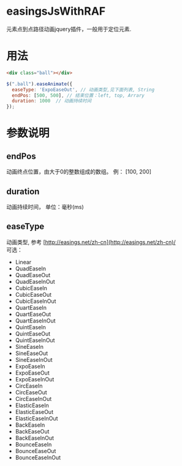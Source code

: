 # easingsJsWithRAF
元素点到点路径动画jquery插件，一般用于定位元素.

# 用法
```html
<div class="ball"></div>
```
```javascript
$(".ball").easeAnimate({
  easeType: 'ExpoEaseOut', // 动画类型,见下面列表, String
  endPos: [500, 500], // 结束位置：left, top, Arrary
  duration: 1000  // 动画持续时间
});
```

# 参数说明
## endPos
动画终点位置，由大于0的整数组成的数组。 例： [100, 200]
## duration
动画持续时间， 单位：毫秒(ms)
## easeType
动画类型, 参考 [http://easings.net/zh-cn](http://easings.net/zh-cn)/<br/>
可选：
* Linear
* QuadEaseIn
* QuadEaseOut
* QuadEaseInOut
* CubicEaseIn
* CubicEaseOut
* CubicEaseInOut
* QuartEaseIn
* QuartEaseOut
* QuartEaseInOut
* QuintEaseIn
* QuintEaseOut
* QuintEaseInOut
* SineEaseIn
* SineEaseOut
* SineEaseInOut
* ExpoEaseIn
* ExpoEaseOut
* ExpoEaseInOut
* CircEaseIn
* CircEaseOut
* CircEaseInOut
* ElasticEaseIn
* ElasticEaseOut
* ElasticEaseInOut
* BackEaseIn
* BackEaseOut
* BackEaseInOut
* BounceEaseIn
* BounceEaseOut
* BounceEaseInOut
